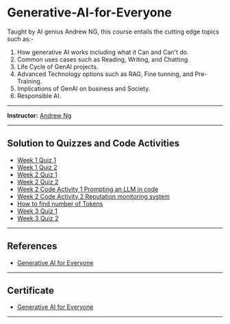# Generative-AI-for-Everyone

Taught by AI genius Andrew NG, this course entails the cutting edge topics such as:-
1. How generative AI works including what it Can and Can't do. 
2. Common uses cases such as Reading, Writing, and Chatting.
3. Life Cycle of GenAI projects.
4. Advanced Technology options such as RAG, Fine tunning, and Pre-Training. 
5. Implications of GenAI on business and Society.
6. Responsible AI.

---------------------------------------------------------------------------------------------

**Instructor:** [Andrew Ng](https://www.coursera.org/instructor/andrewng) 

---------------------------------------------------------------------------------------------

## Solution to Quizzes and Code Activities 
* [Week 1 Quiz 1](https://github.com/Rabbia-Hassan/Generative-AI-for-Everyone/blob/master/Week%201/Week%201%20Quiz%201%20What%20is%20Generative%20AI.pdf)
* [Week 1 Quiz 2](https://github.com/Rabbia-Hassan/Generative-AI-for-Everyone/blob/master/Week%201/Week%201%20Quiz%202%20Generative%20AI%20applications.pdf)
* [Week 2 Quiz 1](https://github.com/Rabbia-Hassan/Generative-AI-for-Everyone/blob/master/Week%202/Week%202%20Quiz%201%20Software%20Applications.pdf)
* [Week 2 Quiz 2](https://github.com/Rabbia-Hassan/Generative-AI-for-Everyone/blob/master/Week%202/Week%202%20Quiz%202%20Advanced%20technologies%20Beyond%20prompting.pdf)
* [Week 2 Code Activity 1 Prompting an LLM in code ](https://github.com/Rabbia-Hassan/Generative-AI-for-Everyone/blob/master/Week%202/GENAI4E_Activity%201.ipynb)
* [Week 2 Code Activity 2 Reputation monitoring system](https://github.com/Rabbia-Hassan/Generative-AI-for-Everyone/blob/master/Week%202/GENAI4E_Activity2.ipynb)
* [How to find number of Tokens](https://github.com/Rabbia-Hassan/Generative-AI-for-Everyone/blob/master/how%20to%20find%20number%20of%20tokens.PNG)
* [Week 3 Quiz 1](https://github.com/Rabbia-Hassan/Generative-AI-for-Everyone/blob/master/Week%203/Week%203%20Quiz%201%20Generative%20AI%20and%20business.pdf)
* [Week 3 Quiz 2](https://github.com/Rabbia-Hassan/Generative-AI-for-Everyone/blob/master/Week%203/Week%203%20Quiz%202%20Generative%20AI%20and%20society.pdf)


---------------------------------------------------------------------------------------------

## References

- [Generative AI for Everyone](https://www.deeplearning.ai/courses/generative-ai-for-everyone/)

---------------------------------------------------------------------------------------------

## Certificate

- [Generative AI for Everyone](https://www.coursera.org/account/accomplishments/verify/FP4FM9KZT4F9)

---------------------------------------------------------------------------------------------


